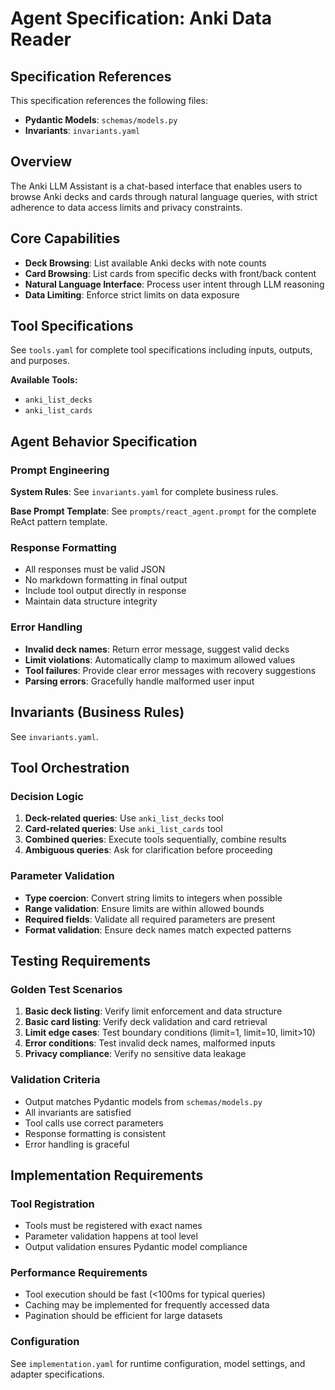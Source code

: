 # Agent Specification: Anki Data Reader

## Specification References
This specification references the following files:
- **Pydantic Models**: `schemas/models.py`
- **Invariants**: `invariants.yaml`

## Overview
The Anki LLM Assistant is a chat-based interface that enables users to browse Anki decks and cards through natural language queries, with strict adherence to data access limits and privacy constraints.

## Core Capabilities
- **Deck Browsing**: List available Anki decks with note counts
- **Card Browsing**: List cards from specific decks with front/back content
- **Natural Language Interface**: Process user intent through LLM reasoning
- **Data Limiting**: Enforce strict limits on data exposure

## Tool Specifications

See `tools.yaml` for complete tool specifications including inputs, outputs, and purposes.

**Available Tools:**
- `anki_list_decks`
- `anki_list_cards`

## Agent Behavior Specification

### Prompt Engineering
**System Rules**: See `invariants.yaml` for complete business rules.

**Base Prompt Template**: See `prompts/react_agent.prompt` for the complete ReAct pattern template.

### Response Formatting
- All responses must be valid JSON
- No markdown formatting in final output
- Include tool output directly in response
- Maintain data structure integrity

### Error Handling
- **Invalid deck names**: Return error message, suggest valid decks
- **Limit violations**: Automatically clamp to maximum allowed values
- **Tool failures**: Provide clear error messages with recovery suggestions
- **Parsing errors**: Gracefully handle malformed user input

## Invariants (Business Rules)
See `invariants.yaml`.

## Tool Orchestration

### Decision Logic
1. **Deck-related queries**: Use `anki_list_decks` tool
2. **Card-related queries**: Use `anki_list_cards` tool
3. **Combined queries**: Execute tools sequentially, combine results
4. **Ambiguous queries**: Ask for clarification before proceeding

### Parameter Validation
- **Type coercion**: Convert string limits to integers when possible
- **Range validation**: Ensure limits are within allowed bounds
- **Required fields**: Validate all required parameters are present
- **Format validation**: Ensure deck names match expected patterns

## Testing Requirements

### Golden Test Scenarios
1. **Basic deck listing**: Verify limit enforcement and data structure
2. **Basic card listing**: Verify deck validation and card retrieval
3. **Limit edge cases**: Test boundary conditions (limit=1, limit=10, limit>10)
4. **Error conditions**: Test invalid deck names, malformed inputs
5. **Privacy compliance**: Verify no sensitive data leakage

### Validation Criteria
- Output matches Pydantic models from `schemas/models.py`
- All invariants are satisfied
- Tool calls use correct parameters
- Response formatting is consistent
- Error handling is graceful

## Implementation Requirements

### Tool Registration
- Tools must be registered with exact names
- Parameter validation happens at tool level
- Output validation ensures Pydantic model compliance

### Performance Requirements
- Tool execution should be fast (<100ms for typical queries)
- Caching may be implemented for frequently accessed data
- Pagination should be efficient for large datasets

### Configuration
See `implementation.yaml` for runtime configuration, model settings, and adapter specifications.
